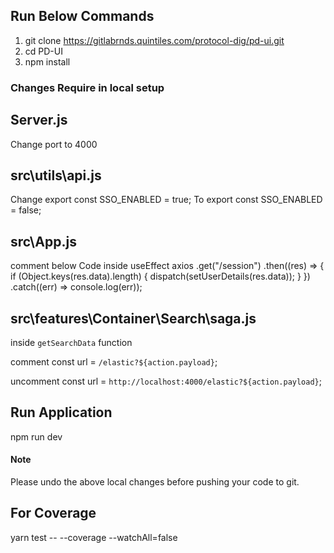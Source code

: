 ## Run Below Commands

1. git clone https://gitlabrnds.quintiles.com/protocol-dig/pd-ui.git
2. cd PD-UI
3. npm install

### Changes Require in local setup

## Server.js
Change port to 4000

## src\utils\api.js
Change
export const SSO_ENABLED = true;
To
export const SSO_ENABLED = false;

## src\App.js

comment below Code inside useEffect
        axios
        .get("/session")
        .then((res) => {
          if (Object.keys(res.data).length) {
            dispatch(setUserDetails(res.data));
          }
        })
        .catch((err) => console.log(err));

## src\features\Container\Search\saga.js

inside `getSearchData` function

comment 
const url = `/elastic?${action.payload}`;

uncomment
const url = `http://localhost:4000/elastic?${action.payload}`;



## Run Application
npm run dev

#### Note 
Please undo the above local changes before pushing your code to git.

## For Coverage
yarn test -- --coverage --watchAll=false

